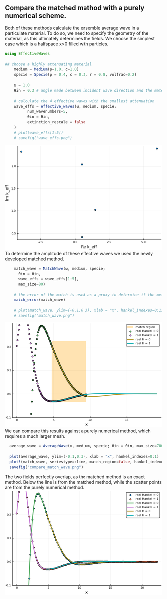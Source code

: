 ## Compare the matched method with a purely numerical scheme.
Both of these methods calculate the ensemble average wave in a particulate material. To do so, we need to specify the geometry of the material, as this ultimately determines the fields. We choose the simplest case which is a halfspace x>0 filled with particles.
```julia
using EffectiveWaves

## choose a highly attenuating material
    medium = Medium(ρ=1.0, c=1.0)
    specie = Specie(ρ = 0.4, c = 0.3, r = 0.8, volfrac=0.2)

    ω = 1.0
    θin = 0.3 # angle made between incident wave direction and the material boundary

    # calculate the 4 effective waves with the smallest attenuation
    wave_effs = effective_waves(ω, medium, specie;
          num_wavenumbers=5,
          θin = θin,
          extinction_rescale = false
    )
    # plot(wave_effs[1:5])
    # savefig("wave_effs.png")
```
![Many effective wavenumbers](wave_effs.png)
To determine the amplitude of these effective waves we used the newly developed matched method.
```julia
    match_wave = MatchWave(ω, medium, specie;
      θin = θin,
      wave_effs = wave_effs[1:5],
      max_size=80)

    # the error of the match is used as a proxy to determine if the method converged. That is, the match_error is the difference between a sum of the effective waves and a discrete solution.
    match_error(match_wave)

    # plot(match_wave, ylim=(-0.1,0.3), xlab = "x", hankel_indexes=0:1)
    # savefig("match_wave.png")
```
![The matched wave field](match_wave.png)
We can compare this results against a purely numerical method, which requires a much larger mesh.
```julia
  average_wave = AverageWave(ω, medium, specie; θin = θin, max_size=700)

  plot(average_wave, ylim=(-0.1,0.3), xlab = "x", hankel_indexes=0:1)
  plot!(match_wave, seriestype=:line, match_region=false, hankel_indexes=0:1)
  savefig("compare_match_wave.png")
```
The two fields perfectly overlap, as the matched method is an exact method. Below the line is from the matched method, while the scatter points are from the purely numerical method.
![Compare matched and discrete field](compare_match_wave.png)
